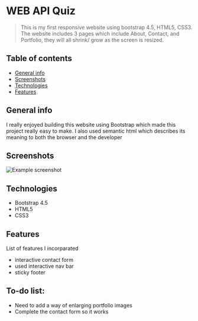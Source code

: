 # WEB API Quiz

> This is my first responsive website using bootstrap 4.5, HTML5, CSS3. The website includes 3 pages which include About, Contact, and Portfolio, they will all shrink/ grow 
as the screen is resized.

## Table of contents
* [General info](#general-info)
* [Screenshots](#screenshots)
* [Technologies](#technologies)
* [Features](#features)


## General info
I really enjoyed building this website using Bootstrap which made this project really easy to make. I also used semantic html which describes its meaning to both the browser and the developer

## Screenshots
![Example screenshot](assets/newDemo.gif)

## Technologies
* Bootstrap 4.5
* HTML5
* CSS3

## Features
List of features I incorparated
* interactive contact form
* used interactive nav bar
* sticky footer

## To-do list:
* Need to add a way of enlarging portfolio images
* Complete the contact form so it works


